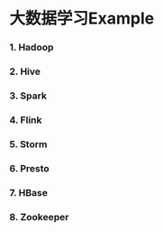 # 大数据学习Example

### 1. Hadoop
### 2. Hive
### 3. Spark
### 4. Flink
### 5. Storm
### 6. Presto
### 7. HBase
### 8. Zookeeper
